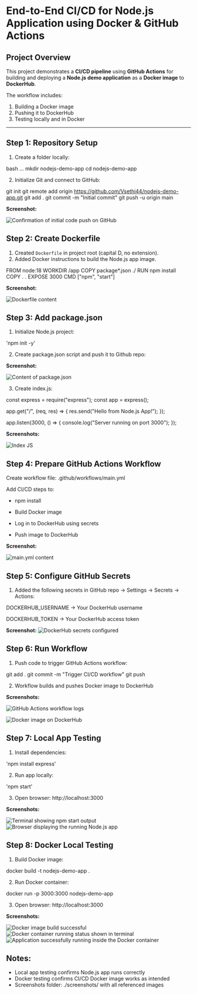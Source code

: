 # End-to-End CI/CD for Node.js Application using Docker & GitHub Actions

## Project Overview

This project demonstrates a **CI/CD pipeline** using **GitHub Actions** for building and deploying a **Node.js demo application** as a **Docker image** to **DockerHub**.  

The workflow includes:  
1. Building a Docker image  
2. Pushing it to DockerHub  
3. Testing locally and in Docker  

---

## Step 1: Repository Setup

1. Create a folder locally:

bash ...
mkdir nodejs-demo-app
cd nodejs-demo-app

2. Initialize Git and connect to GitHub:


git init
git remote add origin https://github.com/Vsethi44/nodejs-demo-app.git
git add .
git commit -m "Initial commit"
git push -u origin main

**Screenshot:**

![Confirmation of initial code push on GitHub](./screenshots/Repo_Push.png)

## Step 2: Create Dockerfile

1. Created `Dockerfile` in project root (capital D, no extension).  
2. Added Docker instructions to build the Node.js app image. 

FROM node:18
WORKDIR /app
COPY package*.json ./
RUN npm install
COPY . .
EXPOSE 3000
CMD ["npm", "start"]

**Screenshot:**

![Dockerfile content](./screenshots/Dockerfile.png)

## Step 3: Add package.json

1. Initialize Node.js project:

'npm init -y'

2. Create package.json script and push it to Github repo:

**Screenshot:** 

![Content of package.json](./screenshots/PackageJSON.png) 

3. Create index.js:

const express = require("express");
const app = express();

app.get("/", (req, res) => {
  res.send("Hello from Node.js App!");
});

app.listen(3000, () => {
  console.log("Server running on port 3000");
});

**Screenshots:** 

![Index JS](./screenshots/Index_JS.png)

## Step 4: Prepare GitHub Actions Workflow

Create workflow file: .github/workflows/main.yml

Add CI/CD steps to:

- npm install

- Build Docker image

- Log in to DockerHub using secrets

- Push image to DockerHub

**Screenshot:**

![main.yml content](./screenshots/Workflow_File.png)

## Step 5: Configure GitHub Secrets

1. Added the following secrets in GitHub repo → Settings → Secrets → Actions:

DOCKERHUB_USERNAME → Your DockerHub username

DOCKERHUB_TOKEN → Your DockerHub access token

**Screenshot:**
![DockerHub secrets configured](./screenshots/dockerhub-secrets-configured.png)

## Step 6: Run Workflow

1. Push code to trigger GitHub Actions workflow:

git add .
git commit -m "Trigger CI/CD workflow"
git push

2. Workflow builds and pushes Docker image to DockerHub

**Screenshots:**

![GitHub Actions workflow logs](./screenshots/Workflow_Run.png)

![Docker image on DockerHub](./screenshots/DockerHub_Image.png)


## Step 7: Local App Testing

1. Install dependencies:

'npm install express'

2. Run app locally:

'npm start'

3. Open browser: http://localhost:3000

**Screenshots:**

![Terminal showing npm start output](./screenshots/terminal-npm-start-output.png)
![Browser displaying the running Node.js app](./screenshots/Local_App_Browser.png)

## Step 8: Docker Local Testing

1. Build Docker image:

docker build -t nodejs-demo-app .

2. Run Docker container:

docker run -p 3000:3000 nodejs-demo-app

3. Open browser: http://localhost:3000

**Screenshots:**

![Docker image build successful](./screenshots/DockerHub_Image.png)
![Docker container running status shown in terminal](./screenshots/docker-container-running.png)
![Application successfully running inside the Docker container](./screenshots/app-running-inside-docker.png)

## Notes:

- Local app testing confirms Node.js app runs correctly
- Docker testing confirms CI/CD Docker image works as intended
- Screenshots folder: ./screenshots/ with all referenced images